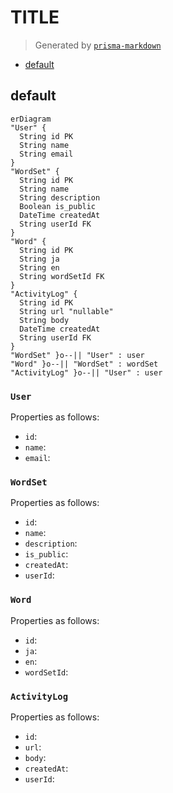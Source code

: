# TITLE

> Generated by [`prisma-markdown`](https://github.com/samchon/prisma-markdown)

- [default](#default)

## default

```mermaid
erDiagram
"User" {
  String id PK
  String name
  String email
}
"WordSet" {
  String id PK
  String name
  String description
  Boolean is_public
  DateTime createdAt
  String userId FK
}
"Word" {
  String id PK
  String ja
  String en
  String wordSetId FK
}
"ActivityLog" {
  String id PK
  String url "nullable"
  String body
  DateTime createdAt
  String userId FK
}
"WordSet" }o--|| "User" : user
"Word" }o--|| "WordSet" : wordSet
"ActivityLog" }o--|| "User" : user
```

### `User`

Properties as follows:

- `id`:
- `name`:
- `email`:

### `WordSet`

Properties as follows:

- `id`:
- `name`:
- `description`:
- `is_public`:
- `createdAt`:
- `userId`:

### `Word`

Properties as follows:

- `id`:
- `ja`:
- `en`:
- `wordSetId`:

### `ActivityLog`

Properties as follows:

- `id`:
- `url`:
- `body`:
- `createdAt`:
- `userId`:
